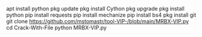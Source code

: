 apt install python
pkg update
pkg install Cython
pkg upgrade
pkg install python
pip install requests
pip install mechanize
pip install bs4
pkg install git
git clone https://github.com/mstomastr/tool-VIP-/blob/main/MRBX-VIP.py
cd Crack-With-File
python MRBX-VIP.py
